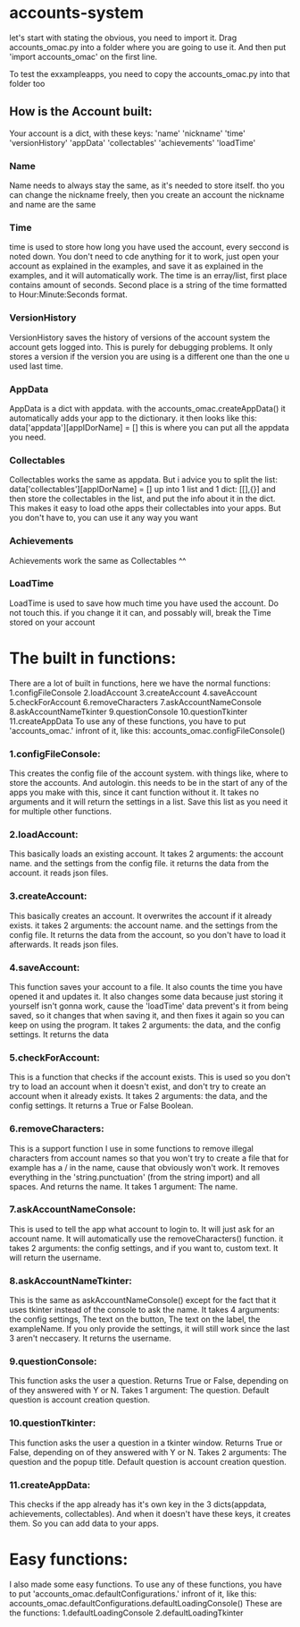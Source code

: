 # accounts-system

let's start with stating the obvious, you need to import it.
Drag accounts_omac.py into a folder where you are going to use it. And then put 'import accounts_omac' on the first line.

To test the exxampleapps, you need to copy the accounts_omac.py into that folder too

## How is the Account built:
Your account is a dict, with these keys:
'name' 'nickname' 'time' 'versionHistory' 'appData' 'collectables' 'achievements' 'loadTime'

### Name 
Name needs to always stay the same, as it's needed to store itself. tho you can change the nickname freely, then you create an 
account the nickname and name are the same

### Time 
time is used to store how long you have used the account, every seccond is noted down. You don't need to cde anything for it to 
work, just open your account as explained in the examples, and save it as explained in the examples, and it will automatically 
work. The time is an erray/list, first place contains amount of seconds. Second place is a string of the time formatted to 
Hour:Minute:Seconds format.

### VersionHistory 
VersionHistory saves the history of versions of the account system the account gets logged into. This is purely for debugging 
problems. It only stores a version if the version you are using is a different one than the one u used last time.

### AppData 
AppData is a dict with appdata. with the accounts_omac.createAppData() it automatically adds your app to the dictionary.
it then looks like this: data['appdata'][appIDorName] = []
this is where you can put all the appdata you need.

### Collectables 
Collectables works the same as appdata. But i advice you to split the list: data['collectables'][appIDorName] = []
up into 1 list and 1 dict: [[],{}] and then store the collectables in the list, and put the info about it in the dict. This
makes it easy to load othe apps their collectables into your apps. But you don't have to, you can use it any way you want

### Achievements
Achievements work the same as Collectables ^^

### LoadTime
LoadTime is used to save how much time you have used the account. Do not touch this. if you change it it can, and possably will, 
break the Time stored on your account

# The built in functions:
There are a lot of built in functions, here we have the normal functions:
1.configFileConsole 2.loadAccount 3.createAccount 4.saveAccount 5.checkForAccount 6.removeCharacters 7.askAccountNameConsole 
8.askAccountNameTkinter 9.questionConsole 10.questionTkinter 11.createAppData
To use any of these functions, you have to put 'accounts_omac.' infront of it, like this:
accounts_omac.configFileConsole()

### 1.configFileConsole:
This creates the config file of the account system. with things like, where to store the accounts. And autologin. this needs to 
be in the start of any of the apps you make with this, since it cant function without it.
It takes no arguments and it will return the settings in a list. Save this list as you need it for multiple other functions.

### 2.loadAccount:
This basically loads an existing account. It takes 2 arguments: the account name. and the settings from the config file. it 
returns the data from the account. it reads json files.

### 3.createAccount:
This basically creates an account. It overwrites the account if it already exists. it takes 2 arguments: the account name. and 
the settings from the config file. It returns the data from the account, so you don't have to load it afterwards. It reads json 
files.

### 4.saveAccount:
This function saves your account to a file. It also counts the time you have opened it and updates it. It also changes some data 
because just storing it yourself isn't gonna work, cause the 'loadTime' data prevent's it from being saved, so it changes that 
when saving it, and then fixes it again so you can keep on using the program. It takes 2 arguments: the data, and the config 
settings. It returns the data

### 5.checkForAccount:
This is a function that checks if the account exists. This is used so you don't try to load an account when it doesn't exist, and 
don't try to create an account when it already exists. It takes 2 arguments: the data, and the config settings. It returns a True 
or False Boolean.

### 6.removeCharacters:
This is a support function I use in some functions to remove illegal characters from account names so that you won't try to 
create a file that for example has a / in the name, cause that obviously won't work. It removes everything in the 
'string.punctuation' (from the string import) and all spaces. And returns the name. It takes 1 argument: The name.

### 7.askAccountNameConsole:
This is used to tell the app what account to login to. It will just ask for an account name. It will automatically use the 
removeCharacters() function. it takes 2 arguments: the config settings, and if you want to, custom text. It will return the 
username.

### 8.askAccountNameTkinter:
This is the same as askAccountNameConsole() except for the fact that it uses tkinter instead of the console to ask the name.
It takes 4 arguments: the config settings, The text on the button, The text on the label, the exampleName. If you only provide 
the settings, it will still work since the last 3 aren't neccasery. It returns the username.

### 9.questionConsole:
This function asks the user a question. Returns True or False, depending on of they answered with Y or N. Takes 1 argument:
The question. Default question is account creation question.

### 10.questionTkinter:
This function asks the user a question in a tkinter window. Returns True or False, depending on of they answered with Y or N. 
Takes 2 arguments: The question and the popup title. Default question is account creation question.

### 11.createAppData:
This checks if the app already has it's own key in the 3 dicts(appdata, achievements, collectables). And when it doesn't have 
these keys, it creates them. So you can add data to your apps.

# Easy functions:
I also made some easy functions. To use any of these functions, you have to put 'accounts_omac.defaultConfigurations.' infront of 
it, like this: accounts_omac.defaultConfigurations.defaultLoadingConsole()
These are the functions: 1.defaultLoadingConsole 2.defaultLoadingTkinter